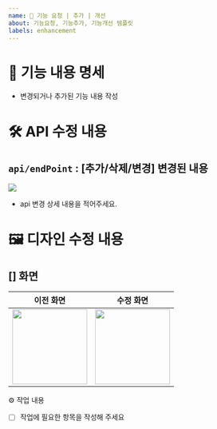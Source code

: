 ```yaml
---
name: 🚀 기능 요청 | 추가 | 개선
about: 기능요청, 기능추가, 기능개선 템플릿
labels: enhancement
---
```


<!--📚 GitHub 이슈 작성 템플릿 -->
<!-- 필요한 제목을 복사 붙여넣기하여 사용해주세요!
🔧 [기능요청][카테고리] 무슨 부분 기능 요청
⚙️ [기능추가][카테고리] 무슨 부분 기능 추가
🚀 [기능개선][카테고리] 무슨 부분 기능 개선
🔥 [긴급]
📄 [문서]
⌛ [~월/일]
-->

# 📝 기능 내용 명세

- 변경되거나 추가된 기능 내용 작성

# 🛠️ API 수정 내용

## `api/endPoint` : [추가/삭제/변경] 변경된 내용

<!-- 예시 이미지를 넣어주세요 -->
<img width="" src="https://github.com/user-attachments/assets/94224903-8f2f-42ce-85f6-4e6d8e51d5fd">

- api 변경 상세 내용을 적어주세요.

# 🖼️ 디자인 수정 내용

## [] 화면

<!-- 변경 이전 화면과 수정 후 화면을 첨부해 주세요 -->

| 이전 화면                 | 수정 화면                 |
| ------------------------- | ------------------------- |
| <img width="150" src="" > | <img width="150" src="" > |

<!-- 주석 해제하고 사용해주세요 (기능추가,기능개선 작성시 작성 하시면됩니다) -->

⚙️ 작업 내용

- [ ] 작업에 필요한 항목을 작성해 주세요
